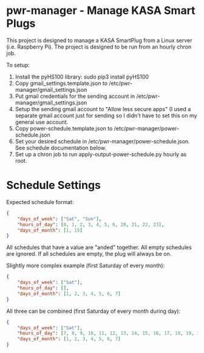 # pwr-manager - Manage KASA Smart Plugs

This project is designed to manage a KASA SmartPlug from a Linux server (i.e. Raspberry Pi). The project is designed to be run from an hourly chron job.

To setup:
1. Install the pyHS100 library: sudo pip3 install pyHS100
2. Copy gmail_settings.template.json to /etc/pwr-manager/gmail_settings.json
3. Put gmail credentials for the sending account in /etc/pwr-manager/gmail_settings.json
4. Setup the sending gmail account to "Allow less secure apps" (I used a separate gmail account just for sending so I didn't have to set this on my general use account.
5. Copy power-schedule.template.json to /etc/pwr-manager/power-schedule.json
6. Set your desired schedule in /etc/pwr-manager/power-schedule.json. See schedule documentation below.
7. Set up a chron job to run apply-output-power-schedule.py hourly as root.

Schedule Settings
===
Expected schedule format:
```json
{
    "days_of_week": ["Sat", "Sun"],
    "hours_of_day": [0, 1, 2, 3, 4, 5, 6, 20, 21, 22, 23],
    "days_of_month": [1, 15]
}
```
All schedules that have a value are "anded" together. All empty schedules are ignored. If all schedules are empty, the plug will always be on.

Slightly more complex example (first Saturday of every month):
```json
{
    "days_of_week": ["Sat"],
    "hours_of_day": [],
    "days_of_month": [1, 2, 3, 4, 5, 6, 7]
}
```
All three can be combined (first Saturday of every month during day):
```json
{
    "days_of_week": ["Sat"],
    "hours_of_day": [7, 8, 9, 10, 11, 12, 13, 14, 15, 16, 17, 18, 19, 20, 21],
    "days_of_month": [1, 2, 3, 4, 5, 6, 7]
}
```
